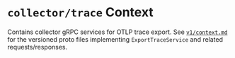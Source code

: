 # `collector/trace` Context

Contains collector gRPC services for OTLP trace export. See [`v1/context.md`](v1/context.md) for the versioned proto files implementing `ExportTraceService` and related requests/responses.
